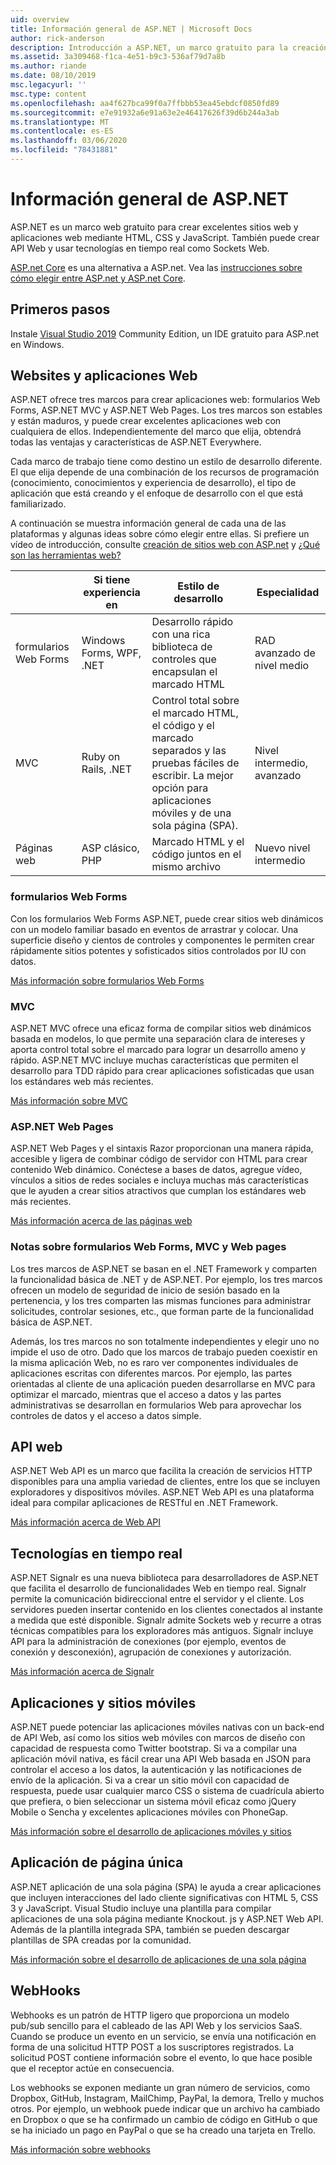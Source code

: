 ```yaml
---
uid: overview
title: Información general de ASP.NET | Microsoft Docs
author: rick-anderson
description: Introducción a ASP.NET, un marco gratuito para la creación de sitios web, aplicaciones web y API Web.
ms.assetid: 3a309468-f1ca-4e51-b9c3-536af79d7a8b
ms.author: riande
ms.date: 08/10/2019
msc.legacyurl: ''
msc.type: content
ms.openlocfilehash: aa4f627bca99f0a7ffbbb53ea45ebdcf0850fd89
ms.sourcegitcommit: e7e91932a6e91a63e2e46417626f39d6b244a3ab
ms.translationtype: MT
ms.contentlocale: es-ES
ms.lasthandoff: 03/06/2020
ms.locfileid: "78431881"
---
```

# <a name="aspnet-overview"></a>Información general de ASP.NET

ASP.NET es un marco web gratuito para crear excelentes sitios web y aplicaciones web mediante HTML, CSS y JavaScript. También puede crear API Web y usar tecnologías en tiempo real como Sockets Web.

[ASP.net Core](https://docs.microsoft.com/aspnet/core/) es una alternativa a ASP.net.  Vea las [instrucciones sobre cómo elegir entre ASP.net y ASP.net Core](https://docs.microsoft.com/aspnet/core/choose-aspnet-framework).

## <a name="get-started"></a>Primeros pasos

Instale [Visual Studio 2019](https://visualstudio.microsoft.com/downloads/?utm_medium=microsoft&utm_source=docs.microsoft.com&utm_campaign=button+cta&utm_content=download+vs2019) Community Edition, un IDE gratuito para ASP.net en Windows.

## <a name="websites-and-web-applications"></a>Websites y aplicaciones Web

 ASP.NET ofrece tres marcos para crear aplicaciones web: formularios Web Forms, ASP.NET MVC y ASP.NET Web Pages. Los tres marcos son estables y están maduros, y puede crear excelentes aplicaciones web con cualquiera de ellos. Independientemente del marco que elija, obtendrá todas las ventajas y características de ASP.NET Everywhere.

Cada marco de trabajo tiene como destino un estilo de desarrollo diferente. El que elija depende de una combinación de los recursos de programación (conocimiento, conocimientos y experiencia de desarrollo), el tipo de aplicación que está creando y el enfoque de desarrollo con el que está familiarizado.

A continuación se muestra información general de cada una de las plataformas y algunas ideas sobre cómo elegir entre ellas. Si prefiere un vídeo de introducción, consulte [creación de sitios web con ASP.net](https://channel9.msdn.com/Blogs/ASP-NET-Site-Videos/Making-Websites-with-ASPNET) y [¿Qué son las herramientas web?](https://channel9.msdn.com/Blogs/ASP-NET-Site-Videos/what-is-web-tools)

|   | Si tiene experiencia en | Estilo de desarrollo | Especialidad |
|-----------|----------------------|-----------------------------------------------------|----------------|
| formularios Web Forms | Windows Forms, WPF, .NET | Desarrollo rápido con una rica biblioteca de controles que encapsulan el marcado HTML | RAD avanzado de nivel medio |
| MVC       | Ruby on Rails, .NET  | Control total sobre el marcado HTML, el código y el marcado separados y las pruebas fáciles de escribir. La mejor opción para aplicaciones móviles y de una sola página (SPA). | Nivel intermedio, avanzado |
| Páginas web  | ASP clásico, PHP     | Marcado HTML y el código juntos en el mismo archivo | Nuevo nivel intermedio |

### <a name="web-forms"></a>formularios Web Forms

Con los formularios Web Forms ASP.NET, puede crear sitios web dinámicos con un modelo familiar basado en eventos de arrastrar y colocar. Una superficie diseño y cientos de controles y componentes le permiten crear rápidamente sitios potentes y sofisticados sitios controlados por IU con datos.

[Más información sobre formularios Web Forms](web-forms/index.md)

### <a name="mvc"></a>MVC

ASP.NET MVC ofrece una eficaz forma de compilar sitios web dinámicos basada en modelos, lo que permite una separación clara de intereses y aporta control total sobre el marcado para lograr un desarrollo ameno y rápido. ASP.NET MVC incluye muchas características que permiten el desarrollo para TDD rápido para crear aplicaciones sofisticadas que usan los estándares web más recientes.

[Más información sobre MVC](mvc/index.md)

### <a name="aspnet-web-pages"></a>ASP.NET Web Pages

ASP.NET Web Pages y el sintaxis Razor proporcionan una manera rápida, accesible y ligera de combinar código de servidor con HTML para crear contenido Web dinámico. Conéctese a bases de datos, agregue vídeo, vínculos a sitios de redes sociales e incluya muchas más características que le ayuden a crear sitios atractivos que cumplan los estándares web más recientes.

[Más información acerca de las páginas web](web-pages/index.md)

### <a name="notes-about-web-forms-mvc-and-web-pages"></a>Notas sobre formularios Web Forms, MVC y Web pages

Los tres marcos de ASP.NET se basan en el .NET Framework y comparten la funcionalidad básica de .NET y de ASP.NET. Por ejemplo, los tres marcos ofrecen un modelo de seguridad de inicio de sesión basado en la pertenencia, y los tres comparten las mismas funciones para administrar solicitudes, controlar sesiones, etc., que forman parte de la funcionalidad básica de ASP.NET.

Además, los tres marcos no son totalmente independientes y elegir uno no impide el uso de otro. Dado que los marcos de trabajo pueden coexistir en la misma aplicación Web, no es raro ver componentes individuales de aplicaciones escritas con diferentes marcos. Por ejemplo, las partes orientadas al cliente de una aplicación pueden desarrollarse en MVC para optimizar el marcado, mientras que el acceso a datos y las partes administrativas se desarrollan en formularios Web para aprovechar los controles de datos y el acceso a datos simple.

## <a name="web-apis"></a>API web

ASP.NET Web API es un marco que facilita la creación de servicios HTTP disponibles para una amplia variedad de clientes, entre los que se incluyen exploradores y dispositivos móviles. ASP.NET Web API es una plataforma ideal para compilar aplicaciones de RESTful en .NET Framework.

[Más información acerca de Web API](web-api/index.md)

<!-- Put first under Web API TOC:  Watch video (9 minutes) https://channel9.msdn.com/Blogs/ASP-NET-Site-Videos/services-and-aspnet -->

## <a name="real-time-technologies"></a>Tecnologías en tiempo real

ASP.NET Signalr es una nueva biblioteca para desarrolladores de ASP.NET que facilita el desarrollo de funcionalidades Web en tiempo real. Signalr permite la comunicación bidireccional entre el servidor y el cliente. Los servidores pueden insertar contenido en los clientes conectados al instante a medida que esté disponible. Signalr admite Sockets web y recurre a otras técnicas compatibles para los exploradores más antiguos. Signalr incluye API para la administración de conexiones (por ejemplo, eventos de conexión y desconexión), agrupación de conexiones y autorización.

[Más información acerca de Signalr](signalr/index.md)

<!-- Put first under SignalR TOC:  Watch video (6 minutes) https://channel9.msdn.com/Blogs/ASP-NET-Site-Videos/signalr-and-the-real-time-web -->

## <a name="mobile-apps-and-sites"></a>Aplicaciones y sitios móviles

ASP.NET puede potenciar las aplicaciones móviles nativas con un back-end de API Web, así como los sitios web móviles con marcos de diseño con capacidad de respuesta como Twitter bootstrap. Si va a compilar una aplicación móvil nativa, es fácil crear una API Web basada en JSON para controlar el acceso a los datos, la autenticación y las notificaciones de envío de la aplicación. Si va a crear un sitio móvil con capacidad de respuesta, puede usar cualquier marco CSS o sistema de cuadrícula abierto que prefiera, o bien seleccionar un sistema móvil eficaz como jQuery Mobile o Sencha y excelentes aplicaciones móviles con PhoneGap.

[Más información sobre el desarrollo de aplicaciones móviles y sitios](mobile/overview.md)

<!-- Put first under mobile TOC:  Watch video (11 minutes) https://channel9.msdn.com/Blogs/ASP-NET-Site-Videos/aspnet-and-mobile -->

## <a name="single-page-applications"></a>Aplicación de página única

ASP.NET aplicación de una sola página (SPA) le ayuda a crear aplicaciones que incluyen interacciones del lado cliente significativas con HTML 5, CSS 3 y JavaScript. Visual Studio incluye una plantilla para compilar aplicaciones de una sola página mediante Knockout. js y ASP.NET Web API. Además de la plantilla integrada SPA, también se pueden descargar plantillas de SPA creadas por la comunidad.

[Más información sobre el desarrollo de aplicaciones de una sola página](single-page-application/index.md)

## <a name="webhooks"></a>WebHooks

Webhooks es un patrón de HTTP ligero que proporciona un modelo pub/sub sencillo para el cableado de las API Web y los servicios SaaS. Cuando se produce un evento en un servicio, se envía una notificación en forma de una solicitud HTTP POST a los suscriptores registrados. La solicitud POST contiene información sobre el evento, lo que hace posible que el receptor actúe en consecuencia.

Los webhooks se exponen mediante un gran número de servicios, como Dropbox, GitHub, Instagram, MailChimp, PayPal, la demora, Trello y muchos otros. Por ejemplo, un webhook puede indicar que un archivo ha cambiado en Dropbox o que se ha confirmado un cambio de código en GitHub o que se ha iniciado un pago en PayPal o que se ha creado una tarjeta en Trello.

[Más información sobre webhooks](webhooks/index.md)

<!--
Create Deployment TOC based on https://www.asp.net/aspnet/overview/deployment
Copy deployment content map to MVC, WebForms, Web Pages, Web API sections.
Copy Web Deployment in Enterprise from WebForms to MVC
Move under ASP.NET Best practices
    What not to do in ASP.NET, and what to do instead https://review.docs.microsoft.cus/aspnet/aspnet/overview/web-development-best-practices/what-not-to-do-in-aspnet-and-what-to-do-instead
    Async and await https://channel9.msdn.com/Blogs/ASP-NET-Site-Videos/async-and-await
    Building Real World Cloud Apps with Azure https://review.docs.microsoft.com/aspnet/aspnet/overview/developing-apps-with-windows-azure/building-real-world-cloud-apps-with-windows-azure/introduction
    Hands on Lab: Maintainable Azure Websites: Managing Change and Scale https://review.docs.microsoft.com/aspnet/aspnet/overview/developing-apps-with-windows-azure/maintainable-azure-websites-managing-change-and-scale

-->
